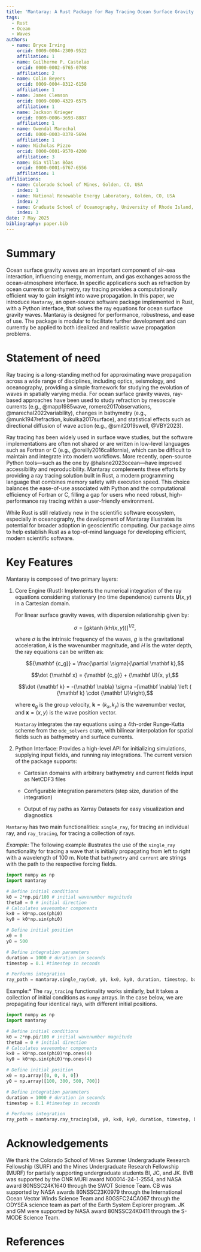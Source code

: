 ```yaml
---
title: 'Mantaray: A Rust Package for Ray Tracing Ocean Surface Gravity Waves'
tags:
  - Rust
  - Ocean
  - Waves
authors:
  - name: Bryce Irving
    orcid: 0009-0004-2309-9522
    affiliation: 1
  - name: Guilherme P. Castelao
    orcid: 0000-0002-6765-0708
    affiliation: 2
  - name: Colin Beyers
    orcid: 0009-0004-8312-6158
    affiliation: 1
  - name: James Clemson
    orcid: 0009-0000-4329-6575
    affiliation: 1
  - name: Jackson Krieger
    orcid: 0009-0006-3693-8887
    affiliation: 1
  - name: Gwendal Marechal
    orcid: 0000-0003-0378-5694
    affiliation: 1
  - name: Nicholas Pizzo
    orcid: 0000-0001-9570-4200
    affiliation: 3
  - name: Bia Villas Bôas
    orcid: 0000-0001-6767-6556
    affiliation: 1
affiliations:
  - name: Colorado School of Mines, Golden, CO, USA
    index: 1
  - name: National Renewable Energy Laboratory, Golden, CO, USA
    index: 2
  - name: Graduate School of Oceanography, University of Rhode Island, Narragansett, RI, USA
    index: 3
date: 7 May 2025
bibliography: paper.bib
---
```

# Summary
Ocean surface gravity waves are an important component of air-sea interaction, influencing energy, momentum, and gas exchanges across the ocean-atmosphere interface. In specific applications such as refraction by ocean currents or bathymetry, ray tracing provides a computationally efficient way to gain insight into wave propagation. In this paper, we introduce `Mantaray`, an open-source software package implemented in Rust, with a Python interface, that solves the ray equations for ocean surface gravity waves. Mantaray is designed for performance, robustness, and ease of use. The package is modular to facilitate further development and can currently be applied to both idealized and realistic wave propagation problems.

# Statement of need
Ray tracing is a long-standing method for approximating wave propagation across a wide range of disciplines, including optics, seismology, and oceanography, providing a simple framework for studying the evolution of waves  in spatially varying media. For ocean surface gravity waves, ray-based approaches have been used to study refraction by mesoscale currents (e.g., @mapp1985wave, romero2017observations, @marechal2022variability), changes in bathymetry (e.g., @munk1947refraction, kukulka2017surface), and statistical effects such as directional diffusion of wave action (e.g., @smit2019swell, @VBY2023). 

Ray tracing has been widely used in surface wave studies, but the software implementations are often not shared or are written in low-level languages such as Fortran or C (e.g., @oreilly2016california), which can be difficult to maintain and integrate into modern workflows. More recently, open-source Python tools—such as the one by @halsne2023ocean—have improved accessibility and reproducibility. Mantaray complements these efforts by providing a ray tracing solution built in Rust, a modern  programming language that combines memory safety with execution speed. This choice balances the ease-of-use associated with Python and the computational efficiency of Fortran or C, filling a gap for users who need robust, high-performance ray tracing within a user-friendly environment.

While Rust is still relatively new in the scientific software ecosystem, especially in oceanography, the development of Mantaray illustrates its potential for broader adoption in geoscientific computing. Our package aims to help establish Rust as a top-of-mind language for developing efficient, modern scientific software.

# Key Features
Mantaray is composed of two primary layers:

1. Core Engine (Rust): Implements the numerical integration of the ray equations considering stationary (no time dependence) currents ${\mathbf U}(x, y)$ in a Cartesian domain.  

	For linear surface gravity waves, with dispersion relationship given by:
	
	$$\sigma = [gk\tanh{(kH(x, y))}]^{1/2},$$
	
	where $\sigma$ is the intrinsic frequency of the waves, $g$ is the gravitational acceleration, $k$ is the wavenumber magnitude, and $H$ is the water depth, the ray equations can be written as:
	
	$${\mathbf {c_g}} = \frac{\partial \sigma}{\partial \mathbf k},$$
	
	$$\dot {\mathbf x} =  {\mathbf {c_g}} + {\mathbf U}(x, y),$$
	
	$$\dot {\mathbf k} =  -{\mathbf \nabla} \sigma -{\mathbf \nabla} \left ( {\mathbf k} \cdot {\mathbf U}\right),$$
	
	where  ${\mathbf c_g}$ is the group velocity,  ${\mathbf k} = (k_x, k_y)$ is the wavenumber vector, and ${\mathbf x} = (x, y)$ is the wave position vector.
	
	`Mantaray` integrates the ray equations using a 4th-order Runge-Kutta scheme from the `ode_solvers` crate, with bilinear interpolation for spatial fields such as bathymetry and surface currents.


2. Python Interface: Provides a high-level API for initializing simulations, supplying input fields, and running ray integrations. The current version of the package supports:

	- Cartesian domains with arbitrary bathymetry and current fields input as NetCDF3 files
	    
	- Configurable integration parameters (step size, duration of the integration)
	    
	- Output of ray paths as Xarray Datasets for easy visualization and diagnostics

`Mantaray` has two main functionalities: `single_ray`, for tracing an individual ray, and `ray_tracing`, for tracing a collection of rays.

*Example:* The following example illustrates the use of the `single_ray` functionality for tracing a wave that is initially propagating from left to right with a wavelength of 100 m. Note that `bathymetry` and `current` are strings with the path to the respective forcing fields.

 ```python
 import numpy as np
 import mantaray

# Define initial conditions 
k0 = 2*np.pi/100 # initial wavenumber magnitude
theta0 = 0 # initial direction
# Calculates wavenumber components
kx0 = k0*np.cos(phi0)
ky0 = k0*np.sin(phi0)

# Define initial position
x0 = 0
y0 = 500

# Define integration parameters
duration = 1000 # duration in seconds
timestep = 0.1 #timestep in seconds

# Performs integration
ray_path = mantaray.single_ray(x0, y0, kx0, ky0, duration, timestep, bathymetry, current)
 ```

Example:* The  `ray_tracing` functionality works similarly, but it takes a collection of initial conditions as `numpy` arrays. In the case below, we are propagating four identical rays, with different initial positions.

 ```python
 import numpy as np
 import mantaray

# Define initial conditions 
k0 = 2*np.pi/100 # initial wavenumber magnitude
theta0 = 0 # initial direction
# Calculates wavenumber components
kx0 = k0*np.cos(phi0)*np.ones(4)
ky0 = k0*np.sin(phi0)*np.ones(4)

# Define initial position
x0 = np.array([0, 0, 0, 0])
y0 = np.array([100, 300, 500, 700])

# Define integration parameters
duration = 1000 # duration in seconds
timestep = 0.1 #timestep in seconds

# Performs integration
ray_path = mantaray.ray_tracing(x0, y0, kx0, ky0, duration, timestep, bathymetry, current)
 ```


# Acknowledgements
We thank the Colorado School of Mines Summer Undergraduate Research Fellowship (SURF) and the Mines Undergraduate Research Fellowship (MURF) for partially supporting undergraduate students BI, JC, and JK. BVB was supported by the ONR MURI award N00014-24-1-2554, and NASA award 80NSSC24K1640 through the SWOT Science Team. CB was supported by NASA awards 80NSSC23K0979 through the International Ocean Vector Winds Science Team and 80GSFC24CA067 through the ODYSEA science team as part of the Earth System Explorer program. JK and GM were supported by NASA award 80NSSC24K0411 through the S-MODE Science Team.

# References
